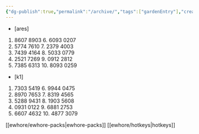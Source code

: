 ```yaml
---
{"dg-publish":true,"permalink":"/archive/","tags":["gardenEntry"],"created":"2024-02-03T14:36:53.714-03:00"}
---
```


- [ares]

1. 8607 8903		 6. 6093 0207
2. 5774 7610		 7. 2379 4003
3. 7439 4164		 8. 5033 0779
4. 2521 7269		 9. 0912 2812
5. 7385 6313		10. 8093 0259

- [k1]

1. 7303 5419		 6. 9944 0475
2. 8970 7653		 7. 8319 4565
3. 5288 9431		 8. 1903 5608
4. 0931 0122		 9. 6881 2753
5. 6607 4632		10. 4877 3079


[[ewhore/ewhore-packs\|ewhore-packs]]
[[ewhore/hotkeys\|hotkeys]]
